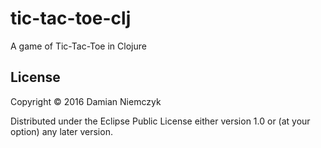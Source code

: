 # tic-tac-toe-clj

A game of Tic-Tac-Toe in Clojure

## License

Copyright © 2016 Damian Niemczyk

Distributed under the Eclipse Public License either version 1.0 or (at
your option) any later version.
